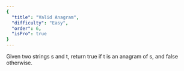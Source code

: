```yaml
---
{
  "title": "Valid Anagram",
  "difficulty": "Easy",
  "order": 6,
  "isPro": true
}
---
```

Given two strings s and t, return true if t is an anagram of s, and false otherwise.
